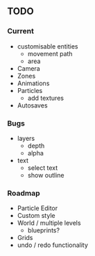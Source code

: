 
## TODO

### Current
- customisable entities
  - movement path
  - area
- Camera
- Zones
- Animations
- Particles
  - add textures
- Autosaves

### Bugs
- layers
  - depth
  - alpha
- text
  - select text
  - show outline

### Roadmap
- Particle Editor
- Custom style
- World / multiple levels
  - blueprints?
- Grids
- undo / redo functionality
